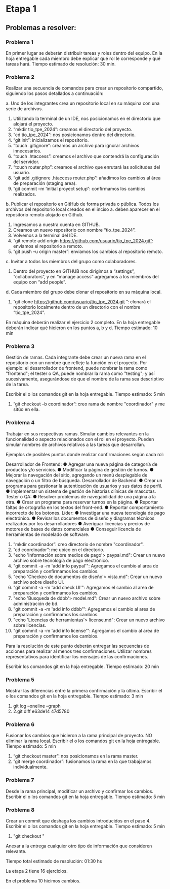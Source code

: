 # Etapa 1

## Problemas a resolver:

### Problema 1

En primer lugar se deberán distribuir tareas y roles dentro del equipo. En la hoja entregable cada miembro debe explicar qué rol le corresponde y qué tareas hará. Tiempo estimado de resolución: 30 min.

### Problema 2

Realizar una secuencia de comandos para crear un repositorio compartido, siguiendo los pasos detallados a continuación:

a.  Uno de los integrantes crea un repositorio local en su máquina con una serie de archivos.
  1. Utilizando la terminal de un IDE, nos posicionamos en el directorio que alojará el proyecto.
  2. “mkdir tio_tpe_2024”: creamos el directorio del proyecto.
  3. “cd tio_tpe_2024”: nos posicionamos dentro del directorio.
  4. “git init”: inicializamos el repositorio.
  5. ”touch .gitignore”: creamos un archivo para ignorar archivos innecesarios.
  6. ”touch .htaccess”: creamos el archivo que contendrá la configuración del servidor.
  7. “touch router.php”: creamos el archivo que enrutará las solicitudes del usuario.
  8. “git add .gitignore .htaccess router.php”: añadimos los cambios al área de preparación (staging area).
  9. ”git commit –m ‘initial proyect setup”: confirmamos los cambios realizados.

b.	Publicar el repositorio en GitHub de forma privada o pública. Todos los archivos del repositorio local creados en el inciso a. deben aparecer en el repositorio remoto alojado en Github.
  1. Ingresamos a nuestra cuenta en GITHUB.
  2. Creamos un nuevo repositorio con nombre “tio_tpe_2024”.
  3. Volvemos a la terminal del IDE.
  4. “git remote add origin https://github.com/usuario/tio_tpe_2024.git”: enviamos el repositorio a remoto.
  5. ”git push –u origin master”: enviamos los cambios al repositorio remoto.

c.	Invitar a todos los miembros del grupo como colaboradores.
  1. Dentro del proyecto en GITHUB nos dirigimos a “settings”, “collaborators”, y en “manage access” agregamos a los miembros del equipo con “add people”. 

d.	Cada miembro del grupo debe clonar el repositorio en su máquina local.
  1. ”git clone https://github.com/usuario/tio_tpe_2024.git ”: clonará el repositorio localmente dentro de un directorio con el nombre “tio_tpe_2024”.

En máquina deberán realizar el ejercicio 2 completo. En la hoja entregable deberán indicar qué hicieron en los puntos a, b y d. Tiempo estimado: 10 min

### Problema 3

Gestión de ramas. Cada integrante debe crear un nueva rama en el repositorio con un nombre que refleje la función en el proyecto. Por ejemplo: el desarrollador de frontend, puede nombrar la rama como "frontend"; el tester o QA, puede nombrar la rama como "testing"; y así sucesivamente, asegurándose de que el nombre de la rama sea descriptivo de la tarea.

Escribir el o los comandos git en la hoja entregable. Tiempo estimado: 5 min
  1. ”git checkout –b coordinador”: creo rama de nombre "coordinador" y me sitúo en ella.
  
### Problema 4
 
Trabajar en sus respectivas ramas. Simular cambios relevantes en la funcionalidad o aspecto relacionados con el rol en el proyecto. Pueden simular nombres de archivos relativos a las tareas que desarrollan.
 
Ejemplos de posibles puntos donde realizar confirmaciones según cada rol:

Desarrollador de Frontend:
●	Agregar una nueva página de categoría de productos y/o servicios.
●	Modificar la página de gestión de turnos.
●	Mejorar la navegación del sitio, agregando un menú desplegable de navegación o un filtro de búsqueda.
Desarrollador de Backend:
●	Crear un programa para gestionar la autenticación de usuarios y sus datos de perfil.
●	Implementar un sistema de gestión de historias clínicas de mascotas.
Tester o QA:
●	Resolver problemas de navegabilidad de una página a la otra.
●	Crear un programa para reservar turnos en la página.
●	Reportar faltas de ortografía en los textos del front-end.
●	Reportar comportamiento incorrecto de los botones.
Líder:
●	Investigar una nueva tecnología de pago electrónico.
●	Revisar los documentos de diseño y diagramas técnicos realizados por los desarrolladores
●	Averiguar licencias y precios de motores de bases de datos comerciales
●	Conseguir licencia de herramientas de modelado de software.

  1. ”mkdir coordinador”: creo directorio de nombre "coordinador".
  2. ”cd coordinador”: me ubico en el directorio.
  3. "echo 'Información sobre medios de pago'> paypal.md": Crear un nuevo archivo sobre tecnología de pago electrónico.
  4. "git commit -a -m 'add info paypal'": Agregamos el cambio al area de preparación y confirmamos los cambios.
  5. "echo 'Checkeo de documentos de diseño'> vista.md": Crear un nuevo archivo sobre diseño UI.
  6. "git commit -a -m 'add check UI'": Agregamos el cambio al area de preparación y confirmamos los cambios.
  7. "echo 'Busqueda de ddbb'> model.md": Crear un nuevo archivo sobre administración de bd.
  8. "git commit -a -m 'add info ddbb'": Agregamos el cambio al area de preparación y confirmamos los cambios.
  9. "echo 'Licencias de herramientas'> license.md": Crear un nuevo archivo sobre licencias.
  10. "git commit -a -m 'add info license'": Agregamos el cambio al area de preparación y confirmamos los cambios.

Para la resolución de este punto deberán entregar las secuencias de acciones para realizar al menos tres confirmaciones. Utilizar nombres representativos para identificar los mensajes de las confirmaciones.

Escribir los comandos git en la hoja entregable. Tiempo estimado: 20 min

### Problema 5

Mostrar las diferencias entre la primera confirmación y la última. Escribir el o los comandos git en la hoja entregable. Tiempo estimado: 3 min
  1.	git log –oneline –graph
  2.	2.git diff e63de14 47d5780

### Problema 6

Fusionar los cambios que hicieron a la rama principal de proyecto. NO eliminar la rama local. Escribir el o los comandos git en la hoja entregable. Tiempo estimado: 5 min
  1. “git checkout master”: nos posicionamos en la rama master.
  2. ”git merge coordinador”: fusionamos la rama en la que trabajamos individualmente. 
### Problema 7

Desde la rama principal, modificar un archivo y confirmar los cambios. Escribir el o los comandos git en la hoja entregable. Tiempo estimado: 5 min

### Problema 8

Crear un commit que deshaga los cambios introducidos en el paso 4. Escribir el o los comandos git en la hoja entregable. Tiempo estimado: 5 min
  1. "git checkout <hash>"

Anexar a la entrega cualquier otro tipo de información que consideren relevante.

Tiempo total estimado de resolución: 01:30 hs

La etapa 2 tiene 16 ejercicios.

En el problema 10 hicimos cambios.
